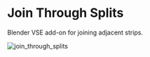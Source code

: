 # Join Through Splits
Blender VSE add-on for joining adjacent strips.

![join_through_splits](https://github.com/tin2tin/join_through_splits/assets/1322593/031c85c3-20ef-4f73-ae1c-710f0ef3544f)
